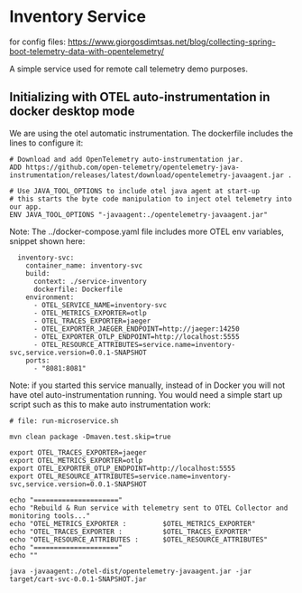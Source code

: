 # Inventory Service

for config files: https://www.giorgosdimtsas.net/blog/collecting-spring-boot-telemetry-data-with-opentelemetry/

A simple service used for remote call telemetry
demo purposes. 

## Initializing with OTEL auto-instrumentation in docker desktop mode

We are using the otel automatic instrumentation. 
The dockerfile includes the lines to configure it:
```
# Download and add OpenTelemetry auto-instrumentation jar. 
ADD https://github.com/open-telemetry/opentelemetry-java-instrumentation/releases/latest/download/opentelemetry-javaagent.jar .

# Use JAVA_TOOL_OPTIONS to include otel java agent at start-up
# this starts the byte code manipulation to inject otel telemetry into our app.
ENV JAVA_TOOL_OPTIONS "-javaagent:./opentelemetry-javaagent.jar"
```
Note: The ../docker-compose.yaml file includes more 
OTEL env variables, snippet shown here:

```
  inventory-svc:
    container_name: inventory-svc
    build:
      context: ./service-inventory
      dockerfile: Dockerfile
    environment:
      - OTEL_SERVICE_NAME=inventory-svc
      - OTEL_METRICS_EXPORTER=otlp
      - OTEL_TRACES_EXPORTER=jaeger
      - OTEL_EXPORTER_JAEGER_ENDPOINT=http://jaeger:14250
      - OTEL_EXPORTER_OTLP_ENDPOINT=http://localhost:5555
      - OTEL_RESOURCE_ATTRIBUTES=service.name=inventory-svc,service.version=0.0.1-SNAPSHOT
    ports:
      - "8081:8081"
```


Note: if you started this service manually, instead of in
Docker you will not have otel auto-instrumentation
running. You would need a simple start up script such as this
to make auto instrumentation work:

```
# file: run-microservice.sh

mvn clean package -Dmaven.test.skip=true

export OTEL_TRACES_EXPORTER=jaeger
export OTEL_METRICS_EXPORTER=otlp
export OTEL_EXPORTER_OTLP_ENDPOINT=http://localhost:5555
export OTEL_RESOURCE_ATTRIBUTES=service.name=inventory-svc,service.version=0.0.1-SNAPSHOT

echo "====================="
echo "Rebuild & Run service with telemetry sent to OTEL Collector and monitoring tools..."
echo "OTEL_METRICS_EXPORTER :         $OTEL_METRICS_EXPORTER"
echo "OTEL_TRACES_EXPORTER :          $OTEL_TRACES_EXPORTER"
echo "OTEL_RESOURCE_ATTRIBUTES :      $OTEL_RESOURCE_ATTRIBUTES"
echo "====================="
echo ""

java -javaagent:./otel-dist/opentelemetry-javaagent.jar -jar target/cart-svc-0.0.1-SNAPSHOT.jar
```